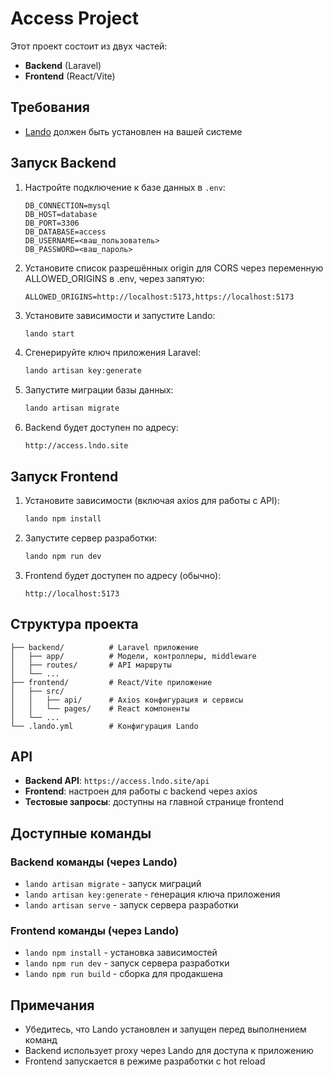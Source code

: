 # Access Project

Этот проект состоит из двух частей:

- **Backend** (Laravel)
- **Frontend** (React/Vite)

## Требования

- [Lando](https://lando.dev/) должен быть установлен на вашей системе

## Запуск Backend

1. Настройте подключение к базе данных в `.env`:

   ```env
   DB_CONNECTION=mysql
   DB_HOST=database
   DB_PORT=3306
   DB_DATABASE=access
   DB_USERNAME=<ваш_пользователь>
   DB_PASSWORD=<ваш_пароль>

   ```

2. Установите список разрешённых origin для CORS через переменную ALLOWED_ORIGINS в .env, через запятую:

   ```env
   ALLOWED_ORIGINS=http://localhost:5173,https://localhost:5173
   ```

3. Установите зависимости и запустите Lando:

   ```bash
   lando start
   ```

4. Сгенерируйте ключ приложения Laravel:

   ```bash
   lando artisan key:generate
   ```

5. Запустите миграции базы данных:

   ```bash
   lando artisan migrate
   ```

6. Backend будет доступен по адресу:
   ```
   http://access.lndo.site
   ```

## Запуск Frontend

1. Установите зависимости (включая axios для работы с API):

   ```bash
   lando npm install
   ```

2. Запустите сервер разработки:

   ```bash
   lando npm run dev
   ```

3. Frontend будет доступен по адресу (обычно):
   ```
   http://localhost:5173
   ```

## Структура проекта

```
├── backend/          # Laravel приложение
│   ├── app/          # Модели, контроллеры, middleware
│   ├── routes/       # API маршруты
│   └── ...
├── frontend/         # React/Vite приложение
│   ├── src/
│   │   ├── api/      # Axios конфигурация и сервисы
│   │   └── pages/    # React компоненты
│   └── ...
└── .lando.yml        # Конфигурация Lando
```

## API

- **Backend API**: `https://access.lndo.site/api`
- **Frontend**: настроен для работы с backend через axios
- **Тестовые запросы**: доступны на главной странице frontend

## Доступные команды

### Backend команды (через Lando)

- `lando artisan migrate` - запуск миграций
- `lando artisan key:generate` - генерация ключа приложения
- `lando artisan serve` - запуск сервера разработки

### Frontend команды (через Lando)

- `lando npm install` - установка зависимостей
- `lando npm run dev` - запуск сервера разработки
- `lando npm run build` - сборка для продакшена

## Примечания

- Убедитесь, что Lando установлен и запущен перед выполнением команд
- Backend использует proxy через Lando для доступа к приложению
- Frontend запускается в режиме разработки с hot reload
